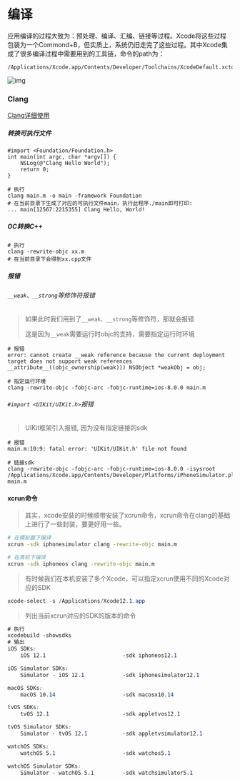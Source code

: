 # 编译

应用编译的过程大致为：预处理、编译、汇编、链接等过程。Xcode将这些过程包装为一个Commond+B，但实质上，系统仍旧走完了这些过程。其中Xcode集成了很多编译过程中需要用到的工具链，命令的path为：

```
/Applications/Xcode.app/Contents/Developer/Toolchains/XcodeDefault.xctoolchain/usr/bin
```

![img](https://upload-images.jianshu.io/upload_images/540690-c3f188d6ad32d881.png?imageMogr2/auto-orient/strip|imageView2/2/w/1200)



### Clang

[Clang详细使用](http://clang.llvm.org/%5D)

##### 转换可执行文件

```
#import <Foundation/Foundation.h>
int main(int argc, char *argv[]) {
    NSLog(@"Clang Hello World");
    return 0;
}

# 执行
clang main.m -o main -framework Foundation
# 在当前目录下生成了对应的可执行文件main，执行此程序./main即可打印:
... main[12567:2215355] Clang Hello, World!
```



##### OC转换C++

```
# 执行
clang -rewrite-objc xx.m
# 在当前目录下会得到xx.cpp文件
```



##### 报错

###### `__weak、__strong`等修饰符报错

> 如果此时我们用到了`__weak、__strong`等修饰符，那就会报错
>
> 这是因为`__weak`需要运行时objc的支持，需要指定运行时环境

```
# 报错
error: cannot create __weak reference because the current deployment target does not support weak references __attribute__((objc_ownership(weak))) NSObject *weakObj = obj;

# 指定运行环境
clang -rewrite-objc -fobjc-arc -fobjc-runtime=ios-8.0.0 main.m
```



###### `#import <UIKit/UIKit.h>`报错

> UIKit框架引入报错, 因为没有指定链接的sdk

```
# 报错
main.m:10:9: fatal error: 'UIKit/UIKit.h' file not found

# 链接sdk
clang -rewrite-objc -fobjc-arc -fobjc-runtime=ios-8.0.0 -isysroot /Applications/Xcode.app/Contents/Developer/Platforms/iPhoneSimulator.platform/Developer/SDKs/iPhoneSimulator12.1.sdk main.m
```



#### xcrun命令

> 其实，xcode安装的时候顺带安装了xcrun命令，xcrun命令在clang的基础上进行了一些封装，要更好用一些。

```bash
# 在模拟器下编译
xcrun -sdk iphonesimulator clang -rewrite-objc main.m

# 在真机下编译
xcrun -sdk iphoneos clang -rewrite-objc main.m
```

> 有时候我们在本机安装了多个Xcode，可以指定xcrun使用不同的Xcode对应的SDK

```csharp
xcode-select -s /Applications/Xcode12.1.app
```

> 列出当前xcrun对应的SDK的版本的命令

```css
# 执行
xcodebuild -showsdks
# 输出
iOS SDKs:
    iOS 12.1                        -sdk iphoneos12.1

iOS Simulator SDKs:
    Simulator - iOS 12.1            -sdk iphonesimulator12.1

macOS SDKs:
    macOS 10.14                     -sdk macosx10.14

tvOS SDKs:
    tvOS 12.1                       -sdk appletvos12.1

tvOS Simulator SDKs:
    Simulator - tvOS 12.1           -sdk appletvsimulator12.1

watchOS SDKs:
    watchOS 5.1                     -sdk watchos5.1

watchOS Simulator SDKs:
    Simulator - watchOS 5.1         -sdk watchsimulator5.1
```

